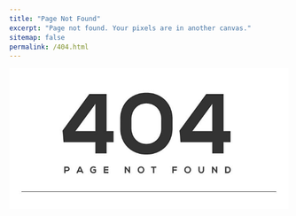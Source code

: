 ```yaml
---
title: "Page Not Found"
excerpt: "Page not found. Your pixels are in another canvas."
sitemap: false
permalink: /404.html
---
```


![](../images/404.jpg)